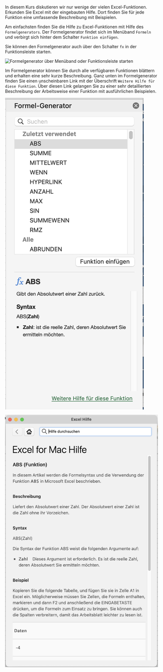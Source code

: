 In diesem Kurs diskutieren wir nur wenige der vielen Excel-Funktionen. Erkunden Sie Excel mit der eingebauten Hilfe. Dort finden Sie für jede Funktion eine umfassende Beschreibung mit Beispielen. 

Am einfachsten finden Sie die Hilfe zu Excel-Funktionen mit Hilfe des `Formelgenerators`. Der Formelgenerator findet sich im Menüband `Formeln` und verbirgt sich hinter dem Schalter `Funktion einfügen`. 

Sie können den Formelgenerator auch über den Schalter `fx` in der  Funktionsleiste starten.

![Formelgenerator über Menüband oder Funktionsleiste starten](https://github.com/dxiai/ct-resourcen/raw/main/bilder/basics/funktioneinf%C3%BCgen.png)

Im Formelgenerator können Sie durch alle verfügbaren Funktionen blättern und erhalten eine sehr kurze Beschreibung. Ganz unten im Formelgenerator finden Sie einen unscheinbaren Link mit der Überschrift `Weitere Hilfe für diese Funktion`. Über diesen Link gelangen Sie zu einer sehr detaillierten Beschreibung der Arbeitsweise einer Funktion mit ausführlichen Beispielen. 

![Formelgenerator](https://github.com/dxiai/ct-resourcen/raw/main/bilder/basics/formelgenerator.png) 

![Excel Hilfe](https://github.com/dxiai/ct-resourcen/raw/main/bilder/basics/excel_hilfe.png) 
